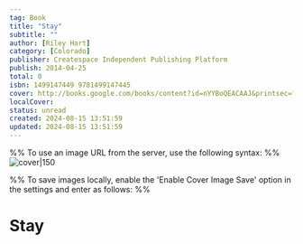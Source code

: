 ```yaml
---
tag: Book
title: "Stay"
subtitle: ""
author: [Riley Hart]
category: [Colorado]
publisher: Createspace Independent Publishing Platform
publish: 2014-04-25
total: 0
isbn: 1499147449 9781499147445
cover: http://books.google.com/books/content?id=nYYBoQEACAAJ&printsec=frontcover&img=1&zoom=1&source=gbs_api
localCover: 
status: unread
created: 2024-08-15 13:51:59
updated: 2024-08-15 13:51:59
---
```


%% To use an image URL from the server, use the following syntax: %%
![cover|150](http://books.google.com/books/content?id=nYYBoQEACAAJ&printsec=frontcover&img=1&zoom=1&source=gbs_api)

%% To save images locally, enable the 'Enable Cover Image Save' option in the settings and enter as follows: %%


# Stay